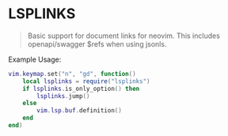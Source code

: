 # LSPLINKS

> Basic support for document links for neovim.
> This includes openapi/swagger $refs when using jsonls.

Example Usage:

``` lua
vim.keymap.set("n", "gd", function()
    local lsplinks = require("lsplinks")
    if lsplinks.is_only_option() then
        lsplinks.jump()
    else
        vim.lsp.buf.definition()
    end
end)
```
